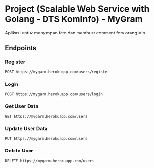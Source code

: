 # Project (Scalable Web Service with Golang - DTS Kominfo) - MyGram
Aplikasi untuk menyimpan foto dan membuat comment foto orang lain

## Endpoints
### Register
```
POST https://mygarm.herokuapp.com/users/register
```
### Login
```
POST https://mygarm.herokuapp.com/users/login  
```
### Get User Data
```
GET https://mygarm.herokuapp.com/users
```
### Update User Data
```
PUT https://mygarm.herokuapp.com/users
```
### Delete User
```
DELETE https://mygarm.herokuapp.com/users
```


